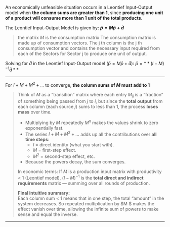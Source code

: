 An economically unfeasible situation occurs in a Leontief Input-Output model when **the column sums are greater than 1**, since **producing one unit of a product will consume more than 1 unit of the total products**.

The Leontief Input-Output Model is given by: **$\bar{p}=M\bar{p}+\bar{d}$**
> the matrix $M$ is the consumption matrix
> The consumption matrix is made up of consumption vectors. The j th column is the j th consumption vector and contains the necessary input required from each of the Sectors for Sector j to produce one unit of output.

Solving for $\bar{d}$ in the Leontief Input-Output model ($\bar{p}=M\bar{p}+\bar{d}$):
$\bar{p}=**(I-M)^{-1}\bar{d}**$
***

For $I + M + M^2 + \dots$  to converge, **the column sums of $M$ must add to 1**
> Think of $M$ as a “transition” matrix where each entry $M_{ij}$ is a “fraction” of something being passed from $j$ to $i$, but since the **total output** from each column (each source $j$) sums to less than 1, the process **loses mass** over time.
> - Multiplying by $M$ repeatedly $M^n$ makes the values shrink to zero exponentially fast.
> - The series $I + M + M^2 + \dots$ adds up all the contributions over **all time steps**:  
>   - $I$ = direct identity (what you start with).  
>   - $M$ = first-step effect.  
>   - $M^2$ = second-step effect, etc.  
> - Because the powers decay, the sum converges.
> 
> In economic terms: If $M$ is a production input matrix with productivity < 1 (Leontief model), $(I - M)^{-1}$ is the **total direct and indirect requirements** matrix — summing over all rounds of production.
> 
> **Final intuitive summary:**  
> Each column sum < 1 means that in one step, the total “amount” in the system decreases. So repeated multiplication by \$M $ makes the effect vanish over time, allowing the infinite sum of powers to make sense and equal the inverse.

***
